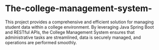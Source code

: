 # The-college-management-system-
This project provides a comprehensive and efficient solution for managing student data within a college environment. By leveraging Java Spring Boot and RESTful APIs, the College Management System ensures that administrative tasks are streamlined, data is securely managed, and operations are performed smoothly.
